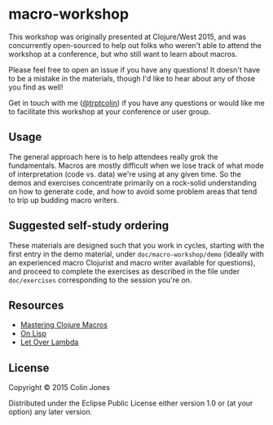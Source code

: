 # macro-workshop

This workshop was originally presented at Clojure/West 2015, and was
concurrently open-sourced to help out folks who weren't able to attend the
workshop at a conference, but who still want to learn about macros.

Please feel free to open an issue if you have any questions! It doesn't have to
be a mistake in the materials, though I'd like to hear about any of those you
find as well!

Get in touch with me ([@trptcolin](https://github.com/trptcolin)) if you have
any questions or would like me to facilitate this workshop at your conference
or user group.


## Usage

The general approach here is to help attendees really grok the fundamentals.
Macros are mostly difficult when we lose track of what mode of interpretation
(code vs. data) we're using at any given time. So the demos and exercises
concentrate primarily on a rock-solid understanding on how to generate code,
and how to avoid some problem areas that tend to trip up budding macro writers.


## Suggested self-study ordering

These materials are designed such that you work in cycles, starting with the
first entry in the demo material, under `doc/macro-workshop/demo` (ideally with
an experienced macro Clojurist and macro writer available for questions), and
proceed to complete the exercises as described in the file under
`doc/exercises` corresponding to the session you're on.


## Resources

- [Mastering Clojure Macros](https://pragprog.com/book/cjclojure/mastering-clojure-macros)
- [On Lisp](http://www.paulgraham.com/onlisp.html)
- [Let Over Lambda](http://letoverlambda.com/)

## License

Copyright © 2015 Colin Jones

Distributed under the Eclipse Public License either version 1.0 or (at your
option) any later version.
